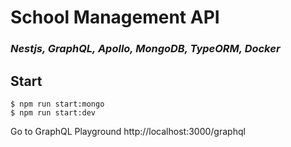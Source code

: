 # School Management API

### <i>Nestjs, GraphQL, Apollo, MongoDB, TypeORM, Docker</i>

## Start

    $ npm run start:mongo
    $ npm run start:dev

Go to GraphQL Playground http://localhost:3000/graphql
